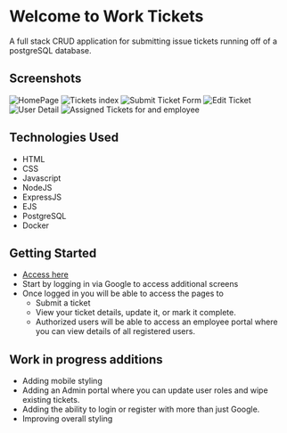 # **Welcome to Work Tickets**
A full stack CRUD application for submitting issue tickets running off of a postgreSQL database.
## Screenshots
![HomePage](https://i.imgur.com/J5hsbV4.png)
![Tickets index](https://i.imgur.com/no1shu9.png)
![Submit Ticket Form](https://i.imgur.com/mNK0ZH0.png)
![Edit Ticket](https://i.imgur.com/4ypqxAb.png)
![User Detail](https://i.imgur.com/zFt76NL.png)
![Assigned Tickets for and employee](https://i.imgur.com/Jy4N96U.png)

## Technologies Used
   - HTML 
   - CSS
   - Javascript
   - NodeJS
   - ExpressJS
   - EJS
   - PostgreSQL
   - Docker
## Getting Started
- [Access here](http://ec2-18-223-30-104.us-east-2.compute.amazonaws.com:3000/)
- Start by logging in via Google to access additional screens
- Once logged in you will be able to access the pages to 
   - Submit a ticket 
   - View your ticket details, update it, or mark it complete. 
   - Authorized users will be able to access an employee portal where you can view details of all registered users.
## Work in progress additions
   - Adding mobile styling
   - Adding an Admin portal where you can update user roles and wipe existing tickets.
   - Adding the ability to login or register with more than just Google.
   - Improving overall styling
